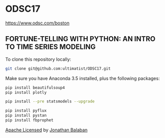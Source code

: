 # ODSC17
https://www.odsc.com/boston

## FORTUNE-TELLING WITH PYTHON: AN INTRO TO TIME SERIES MODELING

To clone this repository locally:

```bash
git clone git@github.com:ultimatist/ODSC17.git
```

Make sure you have Anaconda 3.5 installed, plus the following packages:
```bash
pip install beautifulsoup4
pip install plotly
```

```bash
pip install --pre statsmodels --upgrade
```
```bash
pip install pyflux
pip install pystan
pip install fbprophet
```

[Apache Licensed](./LICENSE) by [Jonathan Balaban](https://www.linkedin.com/in/jbalaban/)
